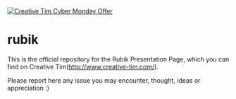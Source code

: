 <a href="https://www.creative-tim.com/campaign?utm_medium=social&utm_source=github&utm_campaign=cm-readme-2020">
<img border="0" alt="Creative Tim Cyber Monday Offer" src="https://s3.amazonaws.com/creativetim_bucket/tim_static_images/cm-github-banner.jpg" >
</a>



# rubik

This is the official repository for the Rubik Presentation Page, which you can find on Creative Tim(http://www.creative-tim.com/).

Please report here any issue you may encounter, thought, ideas or appreciation :)
